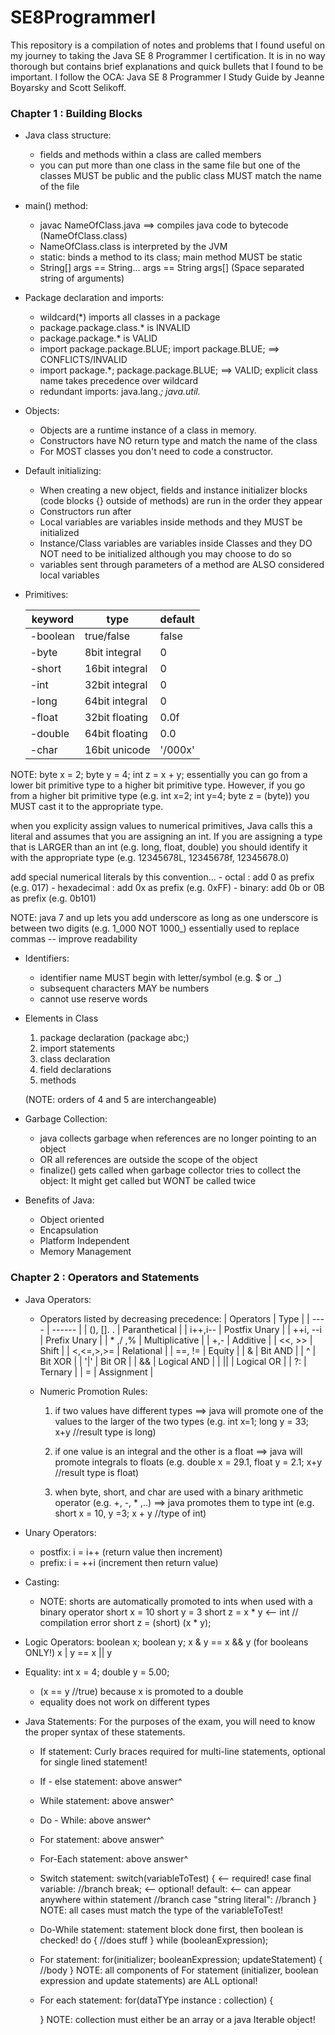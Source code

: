 # SE8ProgrammerI

This repository is a compilation of notes and problems that I found useful on my journey to taking the Java SE 8 Programmer I certification. It is in no way thorough but contains brief explanations and quick bullets that I found to be important. I follow the OCA: Java SE 8 Programmer I Study Guide by Jeanne Boyarsky and Scott Selikoff. 

### Chapter 1 : Building Blocks 
* Java class structure:
    - fields and methods within a class are called members
    - you can put more than one class in the same file but
    one of the classes MUST be public and the public class MUST match the name of the file

* main() method:
    - javac NameOfClass.java ==> compiles java code to bytecode (NameOfClass.class)
    - NameOfClass.class is interpreted by the JVM
    - static: binds a method to its class; main method MUST be static
    - String[] args == String... args == String args[] (Space separated string of arguments)

* Package declaration and imports:
    - wildcard(*) imports all classes in a package
    - package.package.class.* is INVALID
    - package.package.* is VALID
    - import package.package.BLUE; import package.BLUE; ==> CONFLICTS/INVALID
    - import package.*; package.package.BLUE; ==> VALID; explicit class name takes precedence over wildcard
    - redundant imports: java.lang.*; java.util.*

* Objects:
    - Objects are a runtime instance of a class in memory.
    - Constructors have NO return type and match the name of the class
    - For MOST classes you don't need to code a constructor.

* Default initializing:
    - When creating a new object, fields and instance initializer blocks
     (code blocks {} outside of methods) are run in the order they appear
    - Constructors run after
    - Local variables are variables inside methods and they MUST be initialized
    - Instance/Class variables are variables inside Classes and they DO NOT need to be initialized
        although you may choose to do so
    - variables sent through parameters of a method are ALSO considered local variables

* Primitives:

   | keyword    |        type        |       default    |
   | ---------- |   ---------------- |   -------------- |
   | -boolean   |    true/false      |         false    |
   | -byte      |    8bit integral   |         0        |
   | -short     |    16bit integral  |         0        |
   | -int       |    32bit integral  |         0        |  
   | -long      |    64bit integral  |         0        |
   | -float     |    32bit floating  |        0.0f      |   
   | -double    |    64bit floating  |        0.0       |
   | -char      |    16bit unicode   |       '/000x'    | 

NOTE: byte x = 2; byte y = 4; int z = x + y;
essentially you can go from a lower bit primitive type to a higher
bit primitive type. However, if you go from a higher bit primitive type
(e.g. int x=2; int y=4; byte z = (byte)) you MUST
cast it to the appropriate type.

when you explicity assign values to numerical primitives, Java calls this
a literal and assumes that you are assigning an int. If you are assigning a
type that is LARGER than an int (e.g. long, float, double) you should
identify it with the appropriate type (e.g. 12345678L, 12345678f, 12345678.0)

add special numerical literals by this convention...
    - octal : add 0 as prefix (e.g. 017)
    - hexadecimal : add 0x as prefix (e.g. 0xFF)
    - binary: add 0b or 0B as prefix (e.g. 0b101)

 NOTE: java 7 and up lets you add underscore as long as one underscore
 is between two digits (e.g. 1_000 NOT 1000_) essentially used to replace commas -- improve readability

* Identifiers:
    - identifier name MUST begin with letter/symbol (e.g. $ or _)
    - subsequent characters MAY be numbers
    - cannot use reserve words

* Elements in Class
    1. package declaration (package abc;)
    2. import statements
    3. class declaration
    4. field declarations
    5. methods

    (NOTE: orders of 4 and 5 are interchangeable)

* Garbage Collection:
    - java collects garbage when references are no longer pointing to an object
    - OR all references are outside the scope of the object
    - finalize() gets called when garbage collector tries to collect the object: It might get
    called but WONT be called twice

* Benefits of Java:
    - Object oriented
    - Encapsulation
    - Platform Independent
    - Memory Management
    
### Chapter 2 : Operators and Statements 

* Java Operators:
    - Operators listed by decreasing precedence: 
            |   Operators   |       Type        |
            |   ----        |      ------       |
            |   (), []. .   |   Paranthetical   |
            |   i++,i--     |   Postfix Unary   |
            |   ++i, --i    |   Prefix Unary    |
            |   * ,/ ,%     |   Multiplicative  |
            |   +,-         |   Additive        | 
            |   <<, >>      |   Shift           |
            |   <,<=,>,>=   |   Relational      |
            |   ==, !=      |   Equity          |
            |   &           |   Bit AND         |
            |   ^           |   Bit XOR         |
            |   '|'         |   Bit OR          |
            |   &&          |   Logical AND     |
            |   ||          |   Logical OR      |
            |   ?:          |   Ternary         |
            |   =           |   Assignment      |

    - Numeric Promotion Rules:
        1. if two values have different types ==> java will promote one of the values
        to the larger of the two types
        (e.g. int x=1; long y = 33; x+y //result type is long)

        2. if one value is an integral and the other is a float ==> java will
        promote integrals to floats
        (e.g. double x = 29.1, float y = 2.1; x+y //result type is float)

        3. when byte, short, and char are used with a binary arithmetic operator (e.g. +, -, * ,..)
        ==> java promotes them to type int
        (e.g. short x = 10, y =3; x + y //type of int)

* Unary Operators:
    - postfix: i = i++ (return value then increment)
    - prefix: i = ++i (increment then return value)

* Casting:
    - NOTE: shorts are automatically promoted to ints when used with a binary operator
    short x = 10
    short y = 3
    short z = x * y <-- int // compilation error
    short z = (short) (x * y);

* Logic Operators:
    boolean x; boolean y;
    x & y == x && y (for booleans ONLY!)
    x | y == x || y

* Equality:
    int x = 4;
    double y = 5.00;
    - (x == y //true) because x is promoted to a double
    - equality does not work on different types

* Java Statements: For the purposes of the exam, you will need to know the proper syntax of these statements.
    -  If statement: Curly braces required for multi-line statements, optional for single lined statement!
    -  If - else statement: above answer^
    - While statement: above answer^
    - Do - While: above answer^
    - For statement: above answer^
    - For-Each statement: above answer^

    - Switch statement:
        switch(variableToTest) { <-- required!
            case final variable:
                //branch
                break; <-- optional!
            default: <-- can appear anywhere within statement
                //branch
            case "string literal":
                //branch
        }
        NOTE: all cases must match the type of the variableToTest!

    - Do-While statement: statement block done first, then boolean is checked!
        do {
            //does stuff
        } while (booleanExpression);

    - For statement:
        for(initializer; booleanExpression; updateStatement) {
            //body
        }
        NOTE: all components of For statement (initializer, boolean expression and update statements)
        are ALL optional!

    - For each statement:
        for(dataTYpe instance : collection) {

        }
        NOTE: collection must either be an array or a java Iterable object!


